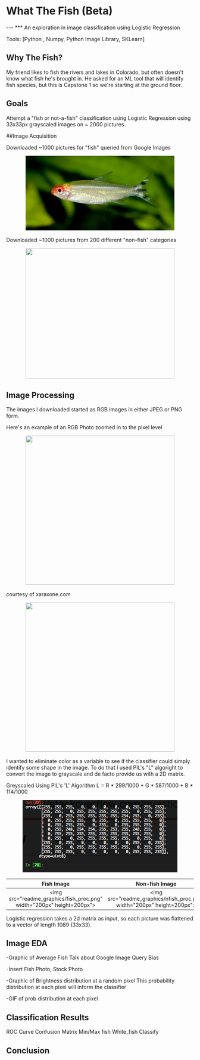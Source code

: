 # What The Fish (Beta) 
--- ***
An exploration in image classification using Logistic Regression

Tools: [Python , Numpy, Python Image Library, SKLearn]


## Why The Fish?
My friend likes to fish the rivers and lakes in Colorado, but often doesn't know what fish he's brought in. He asked for an ML tool that will identify fish species, but this is Capstone 1 so we're starting at the ground floor.


## Goals
Attempt a "fish or not-a-fish" classification using Logistic Regression using 33x33px grayscaled images on ~ 2000 pictures. 


##Image Acquisition

Downloaded ~1000 pictures for "fish" queried from Google Images

<div align="Center">
    <img src="readme_graphics/ex_fish.jpg" width="400px" height=200px"></img> 
</div>


Downloaded ~1000 pictures from 200 different "non-fish" categories

<div align="Center">
    <img src="readme_graphics/ex_bear.jpg" width="400px" height="350px"></img> 
</div>


## Image Processing

The images I downloaded started as RGB images in either JPEG or PNG form.

Here's an example of an RGB Photo zoomed in to the pixel level

<div align="Center">
    <img src="http://archive.xaraxone.com/webxealot/workbook35/rgb-cymk_04.gif  " width="400px" height="400px"></img> 
</div>



courtesy of xaraxone.com

<div align="Center">
    <img src="http://archive.xaraxone.com/webxealot/workbook35/rgb-cymk_01.gif" width="400px" height="400px"></img> 
</div>


I wanted to eliminate color as a variable to see if the classifier could simply identify some shape in the image. To do that I used PIL's "L" algoright to convert the image to grayscale and de facto provide us with a 2D matrix.

Greyscaled Using PIL's 'L' Algorithm
	L = R * 299/1000 + G * 587/1000 + B * 114/1000

<div align="Center">
    <img src="readme_graphics/gray_smile.png"></img> 
</div>

Fish Image                 |  Non-fish Image
:-------------------------:|:-------------------------:
<img src="readme_graphics/fish_proc.png" width="200px" height=200px"></img>   |  <img src="readme_graphics/nfish_proc.png" width="200px" height=200px"></img>


Logistic regression takes a 2d matrix as input, so each picture was flattened to a vector of length 1089 (33x33).


## Image EDA

-Graphic of Average Fish
Talk about Google Image Query Bias

-Insert Fish Photo, Stock Photo

-Graphic of Brightness distribution at a random pixel
This probability distribution at each pixel will inform the classifier


-GIF of prob distribution at each pixel

## Classification Results

ROC Curve
Confusion Matrix
Min/Max fish
White_fish Classify


## Conclusion


